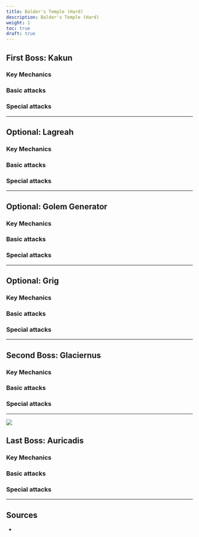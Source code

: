 ```yaml
---
title: Balder's Temple (Hard)
description: Balder's Temple (Hard)
weight: 1
toc: true
draft: true
---
```


<div id="first-boss">

## First Boss: Kakun

### Key Mechanics

### Basic attacks

### Special attacks


</div>

<hr/>

<div id="opt-1">

## Optional: Lagreah

### Key Mechanics

### Basic attacks

### Special attacks

</div>

<hr/>

<div id="opt-2">

## Optional: Golem Generator

### Key Mechanics

### Basic attacks

### Special attacks

</div>

<hr/>

<div id="opt-3">

## Optional: Grig

### Key Mechanics

### Basic attacks

### Special attacks

</div>

<hr/>

<div id="second-boss">

## Second Boss: Glaciernus

### Key Mechanics

### Basic attacks

### Special attacks

</div>

<hr/>

<div id="last-boss">

![](https://i.imgur.com/xsi8DTF.png)
## Last Boss: Auricadis

### Key Mechanics

### Basic attacks

### Special attacks

</div>

<hr/>

## Sources

* 
